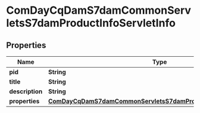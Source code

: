 

# ComDayCqDamS7damCommonServletsS7damProductInfoServletInfo

## Properties

Name | Type | Description | Notes
------------ | ------------- | ------------- | -------------
**pid** | **String** |  |  [optional]
**title** | **String** |  |  [optional]
**description** | **String** |  |  [optional]
**properties** | [**ComDayCqDamS7damCommonServletsS7damProductInfoServletProperties**](ComDayCqDamS7damCommonServletsS7damProductInfoServletProperties.md) |  |  [optional]




